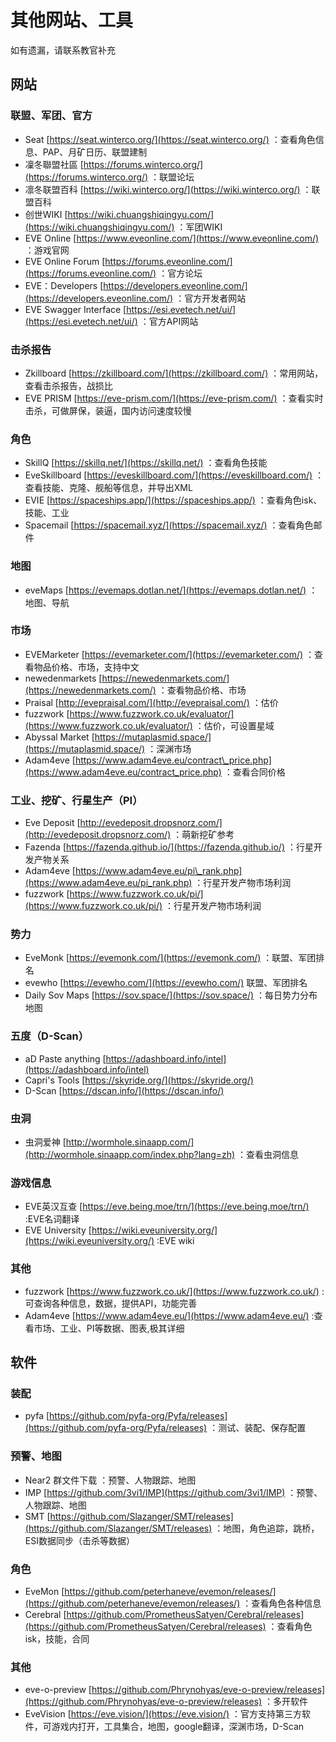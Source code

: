 # 其他网站、工具

如有遗漏，请联系教官补充

## 网站

### 联盟、军团、官方

* Seat [https://seat.winterco.org/](https://seat.winterco.org/) ：查看角色信息、PAP、月矿日历、联盟建制
* 凜冬聯盟社區 [https://forums.winterco.org/](https://forums.winterco.org/) ：联盟论坛
* 凛冬联盟百科 [https://wiki.winterco.org/](https://wiki.winterco.org/) ：联盟百科
* 创世WIKI [https://wiki.chuangshiqingyu.com/](https://wiki.chuangshiqingyu.com/) ：军团WIKI
* EVE Online [https://www.eveonline.com/](https://www.eveonline.com/) ：游戏官网
* EVE Online Forum [https://forums.eveonline.com/](https://forums.eveonline.com/) ：官方论坛
* EVE：Developers [https://developers.eveonline.com/](https://developers.eveonline.com/) ：官方开发者网站
* EVE Swagger Interface [https://esi.evetech.net/ui/](https://esi.evetech.net/ui/) ：官方API网站

### 击杀报告

* Zkillboard [https://zkillboard.com/](https://zkillboard.com/) ：常用网站，查看击杀报告，战损比
* EVE PRISM [https://eve-prism.com/](https://eve-prism.com/) ：查看实时击杀，可做屏保，装逼，国内访问速度较慢

### 角色

* SkillQ [https://skillq.net/](https://skillq.net/) ：查看角色技能
* EveSkillboard [https://eveskillboard.com/](https://eveskillboard.com/) ：查看技能、克隆、舰船等信息，并导出XML
* EVIE [https://spaceships.app/](https://spaceships.app/) ：查看角色isk、技能、工业
* Spacemail [https://spacemail.xyz/](https://spacemail.xyz/) ：查看角色邮件

### 地图

* eveMaps [https://evemaps.dotlan.net/](https://evemaps.dotlan.net/) ：地图、导航

### 市场

* EVEMarketer [https://evemarketer.com/](https://evemarketer.com/) ：查看物品价格、市场，支持中文
* newedenmarkets [https://newedenmarkets.com/](https://newedenmarkets.com/) ：查看物品价格、市场
* Praisal [http://evepraisal.com/](http://evepraisal.com/) ：估价
* fuzzwork [https://www.fuzzwork.co.uk/evaluator/](https://www.fuzzwork.co.uk/evaluator/) ：估价，可设置星域
* Abyssal Market [https://mutaplasmid.space/](https://mutaplasmid.space/) ：深渊市场
* Adam4eve [https://www.adam4eve.eu/contract\_price.php](https://www.adam4eve.eu/contract_price.php) ：查看合同价格

### 工业、挖矿、行星生产（PI）

* Eve Deposit [http://evedeposit.dropsnorz.com/](http://evedeposit.dropsnorz.com/) ：萌新挖矿参考
* Fazenda [https://fazenda.github.io/](https://fazenda.github.io/) ：行星开发产物关系
* Adam4eve [https://www.adam4eve.eu/pi\_rank.php](https://www.adam4eve.eu/pi_rank.php) ：行星开发产物市场利润
* fuzzwork [https://www.fuzzwork.co.uk/pi/](https://www.fuzzwork.co.uk/pi/) ：行星开发产物市场利润

### 势力

* EveMonk [https://evemonk.com/](https://evemonk.com/) ：联盟、军团排名
* evewho [https://evewho.com/](https://evewho.com/) 联盟、军团排名
* Daily Sov Maps [https://sov.space/](https://sov.space/) ：每日势力分布地图

### 五度（D-Scan）

* aD Paste anything [https://adashboard.info/intel](https://adashboard.info/intel)
* Capri's Tools [https://skyride.org/](https://skyride.org/)
* D-Scan [https://dscan.info/](https://dscan.info/)

### 虫洞

* 虫洞爱神 [http://wormhole.sinaapp.com/](http://wormhole.sinaapp.com/index.php?lang=zh) ：查看虫洞信息

### 游戏信息

* EVE英汉互查 [https://eve.being.moe/trn/](https://eve.being.moe/trn/) :EVE名词翻译
* EVE University [https://wiki.eveuniversity.org/](https://wiki.eveuniversity.org/) :EVE wiki

### 其他

* fuzzwork [https://www.fuzzwork.co.uk/](https://www.fuzzwork.co.uk/) :可查询各种信息，数据，提供API，功能完善
* Adam4eve [https://www.adam4eve.eu/](https://www.adam4eve.eu/) :查看市场、工业、PI等数据、图表,极其详细

## 软件

### 装配

* pyfa [https://github.com/pyfa-org/Pyfa/releases](https://github.com/pyfa-org/Pyfa/releases) ：测试、装配、保存配置

### 预警、地图

* Near2 群文件下载 ：预警、人物跟踪、地图
* IMP [https://github.com/3vi1/IMP](https://github.com/3vi1/IMP) ：预警、人物跟踪、地图
* SMT [https://github.com/Slazanger/SMT/releases](https://github.com/Slazanger/SMT/releases) ：地图，角色追踪，跳桥，ESI数据同步（击杀等数据）

### 角色

* EveMon [https://github.com/peterhaneve/evemon/releases/](https://github.com/peterhaneve/evemon/releases/) ：查看角色各种信息
* Cerebral [https://github.com/PrometheusSatyen/Cerebral/releases](https://github.com/PrometheusSatyen/Cerebral/releases) ：查看角色isk，技能，合同

### 其他

* eve-o-preview [https://github.com/Phrynohyas/eve-o-preview/releases](https://github.com/Phrynohyas/eve-o-preview/releases) ：多开软件
* EveVision [https://eve.vision/](https://eve.vision/) ：官方支持第三方软件，可游戏内打开，工具集合，地图，google翻译，深渊市场，D-Scan

